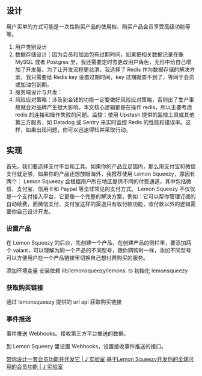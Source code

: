 ## 设计
用户买单的方式可能是一次性购买产品的使用权、购买产品会员享受高级功能等等。

1. 用户类别设计
2. 数据存储设计：因为会员和加油包有过期时间，如果把相关数据记录在像 MySQL 或者 Postgres 里，我还需要定时去更改用户角色，无形中给自己增加了开发量。为了让开发流程更丝滑，我选择了 Redis 作为数据存储的解决方案，我只需要给 Redis key 设置过期时间，key 过期就查不到了，等同于会员或加油包到期。
3. 服务端设计与开发：
4. 风险应对策略：涉及到金钱的功能一定要做好风险应对策略，否则出了生产事故就会对品牌产生很大影响。本文核心逻辑都是在操作 redis，所以主要考虑 redis 的连接和操作失败的问题。监控：使用 Upstash 提供的监控工具或其他第三方服务，如 Datadog 或 Sentry 来实时监控 Redis 的性能和错误率。这样，如果出现问题，你可以迅速得知并采取行动。

## 实现
首先，我们要选择支付平台和工具。如果你的产品立足国内，那么用支付宝和微信支付就足够，如果你的产品还想放眼海外，我推荐使用 Lemon Squeezy，原因有两个：
Lemon Squeezy 会根据用户所在地区提供不同的付费通道，其中包括微信、支付宝、信用卡和 Paypal 等全球常见的支付方式。
Lemon Squeezy 不仅仅是一个支付接入平台，它更像一个完整的解决方案，例如：它可以帮你管理订阅的自动续费，而微信支付、支付宝这样的渠道只有收付款功能，收付款以外的逻辑需要你自己设计开发。
### 设置产品
在 Lemon Squeezy 的后台，先创建一个产品，在创建产品的侧栏里，要添加两个 vaiant，可以理解为同一个产品的不同型号，跟你网购时一样，添加不同型号可以方便用户在一个产品链接里切换自己想付费购买的服务。

添加环境变量
安装依赖
lib/lemonsqueezy/lemons. ts 初始化 lemonsqueezy

### 获取购买链接
通过 lemonsqueezy 提供的 url api 获取购买链接

### 事件推送
事件推送 Webhooks。接收第三方平台推送的数据。

到 Lemon Squeezy 里设置 Webhooks，设置接收事件推送的接口。


[带你设计一套会员功能并开发它 | J 实验室](https://weijunext.com/article/ad3f4bff-0b78-4c04-bf12-98bffdc14611)
[基于Lemon Squeezy开发你的全球可用的会员功能 | J 实验室](https://weijunext.com/article/integrate-lemonsqueezy-api)